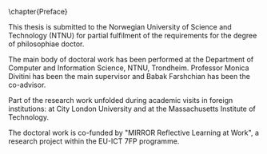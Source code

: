 \chapter{Preface}

This thesis is submitted to the Norwegian University of Science and Technology (NTNU) for partial fulfilment of the requirements for the degree of philosophiae doctor. 

The main body of doctoral work has been performed at the Department of Computer and Information Science, NTNU, Trondheim. Professor Monica Divitini has been the main supervisor and Babak Farshchian has been the co-advisor. 

Part of the research work unfolded during academic visits in foreign institutions: at City London University and at the Massachusetts Institute of Technology.

The doctoral work is co-funded by "MIRROR Reflective Learning at Work", a research project within the EU-ICT 7FP programme.

